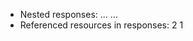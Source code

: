 - Nested responses:
    <ticket>
      <title>Provide an unwatch link in notification emails</title>
      <versions>
        <version type="Ticket::Version">
          ...
        </version>
        <version type="Ticket::Version">
          ...
        </version>
      </versions>
    </ticket>
- Referenced resources in responses:
    <ticket>
      <project-id type="integer">2</project-id>
      <title>Provide an unwatch link in notification emails</title>
      <user-id type="integer">1</user-id>
    </ticket>